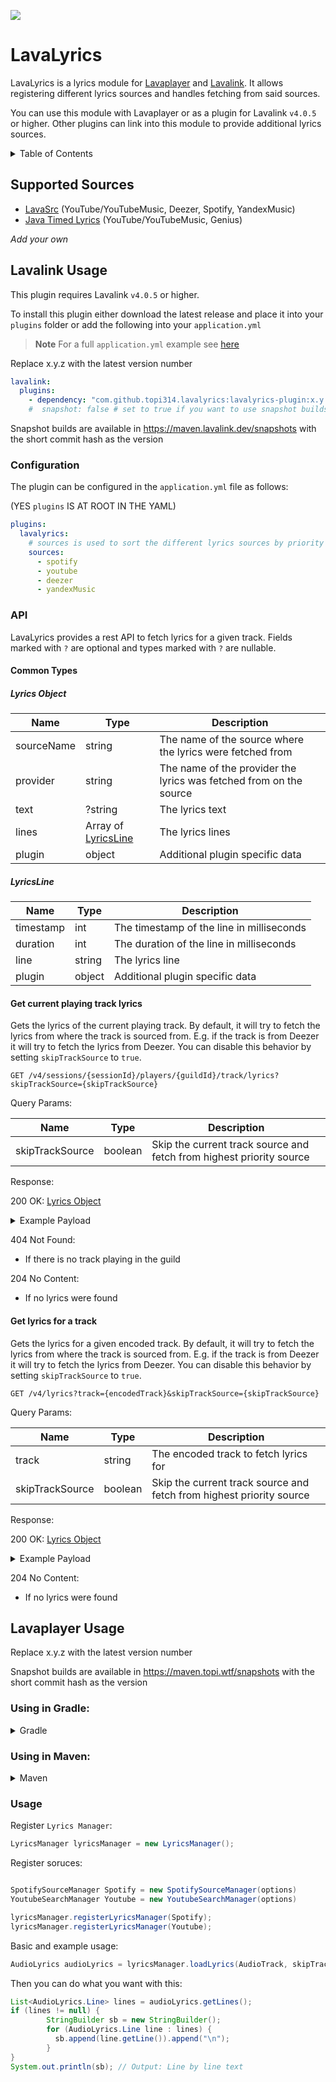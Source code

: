 [![](https://img.shields.io/maven-metadata/v?metadataUrl=https%3A%2F%2Fmaven.topi.wtf%2Freleases%2Fcom%2Fgithub%2Ftopi314%2Flavalyrics%2Flavalyrics%2Fmaven-metadata.xml)](https://maven.topi.wtf/#/releases/com/github/topi314/lavalyrics/lavalyrics)

# LavaLyrics

LavaLyrics is a lyrics module for [Lavaplayer](https://github.com/sedmelluq/lavaplayer) and [Lavalink](https://github.com/lavalink-devs/Lavalink).
It allows registering different lyrics sources and handles fetching from said sources.

You can use this module with Lavaplayer or as a plugin for Lavalink `v4.0.5` or higher. Other plugins can link into this module to provide additional lyrics sources.

<details>
<summary>Table of Contents</summary>

* [Supported Sources](#supported-sources)
* [Lavalink Usage](#lavalink-usage)
* [Lavaplayer Usage](#lavaplayer-usage)
    * [Using in Gradle:](#using-in-gradle)
    * [Using in Maven:](#using-in-maven)
    * [Usage](#usage)

</details>

## Supported Sources

* [LavaSrc](https://github.com/topi314/LavaSrc) (YouTube/YouTubeMusic, Deezer, Spotify, YandexMusic)
* [Java Timed Lyrics](https://github.com/DuncteBot/java-timed-lyrics/) (YouTube/YouTubeMusic, Genius)

*Add your own*

## Lavalink Usage

This plugin requires Lavalink `v4.0.5` or higher.

To install this plugin either download the latest release and place it into your `plugins` folder or add the following into your `application.yml`

> **Note**
> For a full `application.yml` example see [here](application.example.yml)

Replace x.y.z with the latest version number

```yaml
lavalink:
  plugins:
    - dependency: "com.github.topi314.lavalyrics:lavalyrics-plugin:x.y.z"
    #  snapshot: false # set to true if you want to use snapshot builds (see below)
```

Snapshot builds are available in https://maven.lavalink.dev/snapshots with the short commit hash as the version

### Configuration

The plugin can be configured in the `application.yml` file as follows:

(YES `plugins` IS AT ROOT IN THE YAML)

```yaml
plugins:
  lavalyrics:
    # sources is used to sort the different lyrics sources by priority (from highest to lowest)
    sources:
      - spotify
      - youtube
      - deezer
      - yandexMusic
```

### API

LavaLyrics provides a rest API to fetch lyrics for a given track.
Fields marked with `?` are optional and types marked with `?` are nullable.

#### Common Types

##### Lyrics Object

| Name       | Type                               | Description                                                        |
|------------|------------------------------------|--------------------------------------------------------------------|
| sourceName | string                             | The name of the source where the lyrics were fetched from          |
| provider   | string                             | The name of the provider the lyrics was fetched from on the source |
| text       | ?string                            | The lyrics text                                                    |
| lines      | Array of [LyricsLine](#lyricsline) | The lyrics lines                                                   |
| plugin     | object                             | Additional plugin specific data                                    |

##### LyricsLine

| Name      | Type   | Description                               |
|-----------|--------|-------------------------------------------|
| timestamp | int    | The timestamp of the line in milliseconds |
| duration  | int    | The duration of the line in milliseconds  |
| line      | string | The lyrics line                           |
| plugin    | object | Additional plugin specific data           |

#### Get current playing track lyrics

Gets the lyrics of the current playing track. By default, it will try to fetch the lyrics from where the track is sourced from.
E.g. if the track is from Deezer it will try to fetch the lyrics from Deezer. You can disable this behavior by setting `skipTrackSource` to `true`.

```http
GET /v4/sessions/{sessionId}/players/{guildId}/track/lyrics?skipTrackSource={skipTrackSource}
```

Query Params:

| Name            | Type    | Description                                                          |
|-----------------|---------|----------------------------------------------------------------------|
| skipTrackSource | boolean | Skip the current track source and fetch from highest priority source |

Response:

200 OK:
[Lyrics Object](#lyrics-object)

<details>
<summary>Example Payload</summary>

```yaml
{
  "sourceName": "spotify",
  "provider": "MusixMatch",
  "text": null,
  "lines": [
    {
      "timestamp": 16770,
      "duration": null,
      "line": "Took a walk to the water at night",
      "plugin": {}
    },
    ...
    {
      "timestamp": 214480,
      "duration": null,
      "line": "",
      "plugin": {}
    }
  ],
  "plugin": {}
}
```

</details>

404 Not Found:

- If there is no track playing in the guild

204 No Content:

- If no lyrics were found

#### Get lyrics for a track

Gets the lyrics for a given encoded track. By default, it will try to fetch the lyrics from where the track is sourced from.
E.g. if the track is from Deezer it will try to fetch the lyrics from Deezer. You can disable this behavior by setting `skipTrackSource` to `true`.

```http
GET /v4/lyrics?track={encodedTrack}&skipTrackSource={skipTrackSource}
```

Query Params:

| Name            | Type    | Description                                                          |
|-----------------|---------|----------------------------------------------------------------------|
| track           | string  | The encoded track to fetch lyrics for                                |
| skipTrackSource | boolean | Skip the current track source and fetch from highest priority source |

Response:

200 OK:
[Lyrics Object](#lyrics-object)

<details>
<summary>Example Payload</summary>

```yaml
{
  "sourceName": "spotify",
  "provider": "MusixMatch",
  "text": null,
  "lines": [
    {
      "timestamp": 16770,
      "duration": null,
      "line": "Took a walk to the water at night",
      "plugin": {}
    },
    ...
    {
      "timestamp": 214480,
      "duration": null,
      "line": "",
      "plugin": {}
    }
  ],
  "plugin": {}
}
```

</details>

204 No Content:

- If no lyrics were found

## Lavaplayer Usage
Replace x.y.z with the latest version number

Snapshot builds are available in https://maven.topi.wtf/snapshots with the short commit hash as the version

### Using in Gradle:

<details>
<summary>Gradle</summary>

```gradle
repositories {
  maven {
    url "https://maven.topi.wtf/releases"
  }
}

dependencies {
  implementation "com.github.topi314.lavalyrics:lavalyrics:x.y.z"
}
```
</details>

### Using in Maven:

<details>
<summary>Maven</summary>

```xml
<repositories>
  <repository>
    <url>https://maven.topi.wtf/releases</url>
  </repository>
</repositories>

<dependencies>
  <dependency>
    <groupId>com.github.topi314.lavalyrics</groupId>
    <artifactId>lavalyrics</artifactId>
    <version>x.y.z</version>
  </dependency>
</dependencies>
```
</details>

### Usage

Register `Lyrics Manager`:
```java
LyricsManager lyricsManager = new LyricsManager();
```
Register soruces:
```java

SpotifySourceManager Spotify = new SpotifySourceManager(options)
YoutubeSearchManager Youtube = new YoutubeSearchManager(options)

lyricsManager.registerLyricsManager(Spotify);
lyricsManager.registerLyricsManager(Youtube);
```

Basic and example usage:
```java
AudioLyrics audioLyrics = lyricsManager.loadLyrics(AudioTrack, skipTrackSource);
```
Then you can do what you want with this:
```java
List<AudioLyrics.Line> lines = audioLyrics.getLines();
if (lines != null) {
        StringBuilder sb = new StringBuilder();
        for (AudioLyrics.Line line : lines) {
          sb.append(line.getLine()).append("\n");
        }
}
System.out.println(sb); // Output: Line by line text
```
